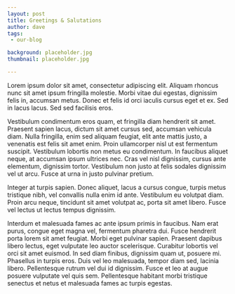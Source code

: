 ```yaml
---
layout: post
title: Greetings & Salutations 
author: dave
tags:
 - our-blog

background: placeholder.jpg
thumbnail: placeholder.jpg

---
```


Lorem ipsum dolor sit amet, consectetur adipiscing elit. Aliquam rhoncus nunc sit amet ipsum fringilla molestie. Morbi vitae dui egestas, dignissim felis in, accumsan metus. Donec et felis id orci iaculis cursus eget et ex. Sed in lacus lacus. Sed sed facilisis eros.

<!--more-->

Vestibulum condimentum eros quam, et fringilla diam hendrerit sit amet. Praesent sapien lacus, dictum sit amet cursus sed, accumsan vehicula diam. Nulla fringilla, enim sed aliquam feugiat, elit ante mattis justo, a venenatis est felis sit amet enim. Proin ullamcorper nisl ut est fermentum suscipit. Vestibulum lobortis non metus eu condimentum. In faucibus aliquet neque, at accumsan ipsum ultrices nec. Cras vel nisl dignissim, cursus ante elementum, dignissim tortor. Vestibulum non justo at felis sodales dignissim vel ut arcu. Fusce at urna in justo pulvinar pretium.

Integer at turpis sapien. Donec aliquet, lacus a cursus congue, turpis metus tristique nibh, vel convallis nulla enim id ante. Vestibulum eu volutpat diam. Proin arcu neque, tincidunt sit amet volutpat ac, porta sit amet libero. Fusce vel lectus ut lectus tempus dignissim.

Interdum et malesuada fames ac ante ipsum primis in faucibus. Nam erat purus, congue eget magna vel, fermentum pharetra dui. Fusce hendrerit porta lorem sit amet feugiat. Morbi eget pulvinar sapien. Praesent dapibus libero lectus, eget vulputate leo auctor scelerisque. Curabitur lobortis vel orci sit amet euismod. In sed diam finibus, dignissim quam ut, posuere mi. Phasellus in turpis eros. Duis vel leo malesuada, tempor diam sed, lacinia libero. Pellentesque rutrum vel dui id dignissim. Fusce et leo at augue posuere vulputate vel quis sem. Pellentesque habitant morbi tristique senectus et netus et malesuada fames ac turpis egestas.

